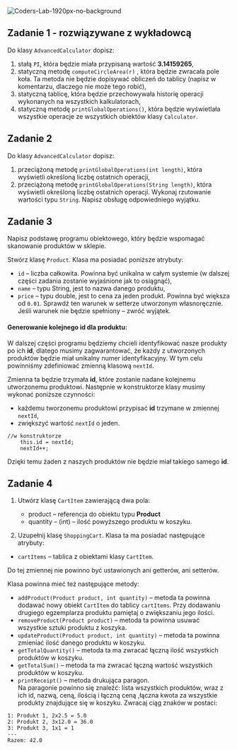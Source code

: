 ![Coders-Lab-1920px-no-background](https://user-images.githubusercontent.com/152855/73064373-5ed69780-3ea1-11ea-8a71-3d370a5e7dd8.png)


## Zadanie 1 - rozwiązywane z wykładowcą

Do klasy ```AdvancedCalculator``` dopisz:

 1. stałą ```PI```, która będzie miała przypisaną wartość **3.14159265**,
 2. statyczną metodę ```computeCircleArea(r)``` , która będzie zwracała pole koła. Ta metoda nie będzie dopisywać obliczeń do tablicy (napisz w komentarzu, dlaczego nie może tego robić),
 3. statyczną tablicę, która będzie przechowywała historię operacji wykonanych na wszystkich kalkulatorach,
 4. statyczną metodę `printGlobalOperations()`, która będzie wyświetlała wszystkie operacje ze wszystkich obiektów klasy `Calculator`.

## Zadanie 2

Do klasy ```AdvancedCalculator``` dopisz:

1. przeciążoną metodę `printGlobalOperations(int length)`, która wyświetli określoną liczbę ostatnich operacji,
2. przeciążoną metodę `printGlobalOperations(String length)`, która wyświetli określoną liczbę ostatnich operacji.
Wykonaj rzutowanie wartości typu `String`. Napisz obsługę odpowiedniego wyjątku.

## Zadanie 3

Napisz podstawę programu obiektowego, który będzie wspomagać skanowanie produktów w sklepie.

Stwórz klasę `Product`. Klasa ma posiadać poniższe atrybuty:
  * `id` – liczba całkowita. Powinna być unikalna w całym systemie (w dalszej części zadania zostanie wyjaśnione jak to osiągnąć),
  * `name` –  typu String, jest to nazwa danego produktu,
  * `price` – typu double, jest to cena za jeden produkt. Powinna być większa od `0.01`. Sprawdź ten warunek w setterze utworzonym własnoręcznie. Jeśli warunek nie będzie spełniony – zwróć wyjątek.


#### Generowanie kolejnego id dla produktu:  

W dalszej części programu będziemy chcieli identyfikować nasze produkty po ich **id**, dlatego musimy zagwarantować, że każdy z utworzonych produktów będzie miał unikalny numer identyfikacyjny.
W tym celu powinniśmy zdefiniować zmienną klasową ```nextId```.

Zmienna ta będzie trzymała **id**, które zostanie nadane kolejnemu utworzonemu produktowi. Następnie w konstruktorze klasy musimy wykonać poniższe czynności:
  * każdemu tworzonemu produktowi przypisać **id** trzymane w zmiennej `nextId`,
  * zwiększyć wartość `nextId` o jeden.

```
//w konstruktorze
    this.id = nextId;
    nextId++;

```

Dzięki temu żaden z naszych produktów nie będzie miał takiego samego **id**.

## Zadanie 4

1. Utwórz klasę `CartItem` zawierającą dwa pola:
    * product – referencja do obiektu typu **Product**
    * quantity – (int) – ilość powyższego produktu w koszyku.

2. Uzupełnij klasę `ShoppingCart`. Klasa ta ma posiadać następujące atrybuty:
  * `cartItems` – tablica z obiektami klasy `CartItem`.

 Do tej zmiennej nie powinno być ustawionych ani getterów, ani setterów.

 Klasa powinna mieć też następujące metody:
 
  * `addProduct(Product product, int quantity)` – metoda ta powinna dodawać nowy obiekt `CartItem` do tablicy `cartItems`. Przy dodawaniu drugiego egzemplarza produktu pamiętaj o zwiększaniu jego ilości.
  * `removeProduct(Product product)` – metoda ta powinna usuwać wszystkie sztuki produktu z koszyka.
  * `updateProduct(Product product, int quantity)` – metoda ta powinna zmieniać ilość danego produktu w koszyku. 
  * `getTotalQuantity()` – metoda ta ma zwracać łączną ilość wszystkich produktów w koszyku. 
  * `getTotalSum()` – metoda ta ma zwracać łączną wartość wszystkich produktów w koszyku. 
  * `printReceipt()` – metoda drukująca paragon.  
  Na paragonie powinno się znaleźć: lista wszystkich produktów, wraz z ich id, nazwą, ceną, ilością i łączną ceną 
  ,łączna kwota za wszystkie produkty znajdujące się w koszyku. Zwracaj ciąg znaków w postaci:

```
1: Produkt 1, 2x2.5 = 5.0
2: Produkt 2, 3x12.0 = 36.0
3: Produkt 3, 1x1 = 1
---
Razem: 42.0
```

